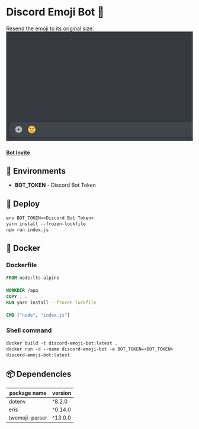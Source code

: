 # Discord Emoji Bot 🙂
Resend the emoji to its original size.<br/>
<img src="misc/image.gif?raw=true" alt="" />

#### [Bot Invite](https://discord.com/oauth2/authorize?client_id=803818878178033708&scope=bot&permissions=11264)

## 🔧 Environments
* **BOT_TOKEN** - Discord Bot Token

## 🚀 Deploy
```shell
env BOT_TOKEN=<Discord Bot Token>
yarn install --frozen-lockfile
npm run index.js
```

## 🐋 Docker
### Dockerfile
```Dockerfile
FROM node:lts-alpine

WORKDIR /app
COPY . .
RUN yarn install --frozen-lockfile

CMD ["node", "index.js"]
```

### Shell command
```shell
docker build -t discord-emoji-bot:latest .
docker run -d --name discord-emoji-bot -e BOT_TOKEN=<BOT_TOKEN> discord-emoji-bot:latest
```

## 📦 Dependencies
| package name   | version |
| -------------- | ------- |
| dotenv         | ^8.2.0  |
| eris           | ^0.14.0 |
| twemoji-parser | ^13.0.0 |

